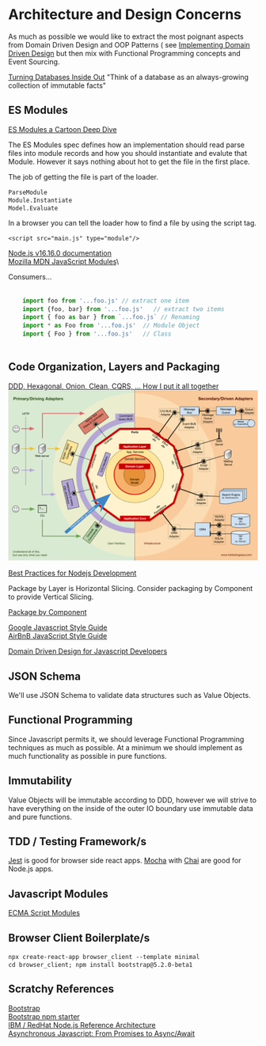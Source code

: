 # Architecture and Design Concerns

As much as possible we would like to extract the most poignant aspects from Domain Driven Design and OOP Patterns (
see [Implementing Domain Driven Design](./Implementing_Domain_Driven_Design.md) but then mix with Functional Programming
concepts and Event Sourcing.

[Turning Databases Inside Out](https://martin.kleppmann.com/2015/03/04/turning-the-database-inside-out.html)
"Think of a database as an always-growing collection of immutable facts"  

## ES Modules

[ES Modules a Cartoon Deep Dive](https://hacks.mozilla.org/2018/03/es-modules-a-cartoon-deep-dive/)

The ES Modules spec defines how an implementation should read parse files into module records and how you should
instantiate and evalute that Module.  However it says nothing about hot to get the file in the first place.

The job of getting the file is part of the loader.

    ParseModule
    Module.Instantiate
    Model.Evaluate

In a browser you can tell the loader how to find a file by using the script tag.

    <script src="main.js" type="module"/>


[Node.js v16.16.0 documentation](https://nodejs.org/dist/latest-v16.x/docs/api/esm.html#modules-ecmascript-modules)\
[Mozilla MDN JavaScript Modules](https://developer.mozilla.org/en-US/docs/Web/JavaScript/Guide/Modules)\

Consumers...

```javascript

    import foo from '...foo.js' // extract one item
    import {foo, bar} from '...foo.js'   // extract two items
    import { foo as bar } from `...foo.js` // Renaming
    import * as Foo from '...foo.js'  // Module Object
    import { Foo } from '...foo.js'   // Class
    

```

## Code Organization, Layers and Packaging

[DDD, Hexagonal, Onion, Clean, CQRS, … How I put it all together](https://herbertograca.com/2017/11/16/explicit-architecture-01-ddd-hexagonal-onion-clean-cqrs-how-i-put-it-all-together/)\
![Explicit Architecture](070-explicit-architecture-svg.png)

[Best Practices for Nodejs Development](https://scoutapm.com/blog/nodejs-architecture-and-12-best-practices-for-nodejs-development)

Package by Layer is Horizontal Slicing.  Consider packaging by Component to provide Vertical Slicing.

[Package by Component](http://www.codingthearchitecture.com/2015/03/08/package_by_component_and_architecturally_aligned_testing.html)

[Google Javascript Style Guide](https://google.github.io/styleguide/jsguide.html)\
[AirBnB JavaScript Style Guide](https://github.com/airbnb/javascript)

[Domain Driven Design for Javascript Developers](https://medium.com/spotlight-on-javascript/domain-driven-design-for-javascript-developers-9fc3f681931a)

## JSON Schema

We'll use JSON Schema to validate data structures such as Value Objects.

## Functional Programming

Since Javascript permits it, we should leverage Functional Programming techniques as much as possible.  At a minimum we
should implement as much functionality as possible in pure functions.

## Immutability

Value Objects will be immutable according to DDD, however we will strive to have everything on the inside of the outer
IO boundary use immutable data and pure functions.

## TDD / Testing Framework/s

[Jest](https://jestjs.io/docs/getting-started) is good for browser side react apps.
[Mocha](https://mochajs.org/) with [Chai](https://www.chaijs.com/) are good for Node.js apps.

## Javascript Modules

[ECMA Script Modules](https://nodejs.org/dist/latest-v16.x/docs/api/esm.html#modules-ecmascript-modules)

## Browser Client Boilerplate/s

    npx create-react-app browser_client --template minimal
    cd browser_client; npm install bootstrap@5.2.0-beta1


## Scratchy References

[Bootstrap](https://getbootstrap.com/docs/5.2/getting-started/introduction/)\
[Bootstrap npm starter](https://github.com/twbs/bootstrap-npm-starter)\
[IBM / RedHat Node.js Reference Architecture](https://github.com/nodeshift/nodejs-reference-architecture)\
[Asynchronous Javascript: From Promises to Async/Await](https://scoutapm.com/blog/async-javascript)
